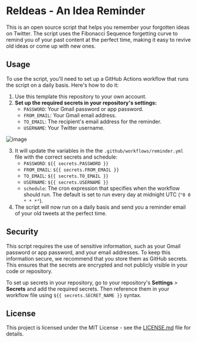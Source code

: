 # ReIdeas - An Idea Reminder

This is an open source script that helps you remember your forgotten ideas on Twitter. The script uses the Fibonacci Sequence forgetting curve to remind you of your past content at the perfect time, making it easy to revive old ideas or come up with new ones.

## Usage

To use the script, you'll need to set up a GitHub Actions workflow that runs the script on a daily basis. Here's how to do it:

1. Use this template this repository to your own account.
2. **Set up the required secrets in your repository's settings:**
   - `PASSWORD`: Your Gmail password or app password.
   - `FROM_EMAIL`: Your Gmail email address.
   - `TO_EMAIL`: The recipient's email address for the reminder.
   - `USERNAME`: Your Twitter username.

![image](https://user-images.githubusercontent.com/25631641/227734091-dc774ec3-1b8b-42f8-aa40-2739592b9823.png)

3. It will update the variables in the the `.github/workflows/reminder.yml` file with the correct secrets and schedule:
   - `PASSWORD`: `${{ secrets.PASSWORD }}`
   - `FROM_EMAIL`: `${{ secrets.FROM_EMAIL }}`
   - `TO_EMAIL`: `${{ secrets.TO_EMAIL }}`
   - `USERNAME`: `${{ secrets.USERNAME }}`
   - `schedule`: The cron expression that specifies when the workflow should run. The default is set to run every day at midnight UTC (`"0 0 * * *"`).
4. The script will now run on a daily basis and send you a reminder email of your old tweets at the perfect time.

## Security

This script requires the use of sensitive information, such as your Gmail password or app password, and your email addresses. To keep this information secure, we recommend that you store them as GitHub secrets. This ensures that the secrets are encrypted and not publicly visible in your code or repository.

To set up secrets in your repository, go to your repository's **Settings** > **Secrets** and add the required secrets. Then reference them in your workflow file using `${{ secrets.SECRET_NAME }}` syntax.


## License

This project is licensed under the MIT License - see the [LICENSE.md](LICENSE.md) file for details.
